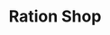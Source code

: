 ---
title: "Ration Shop"
url: /mynagappally/ration-shop-mannoorkaavu-temple-road/
shop: convenience
---